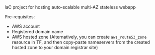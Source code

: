 IaC project for hosting auto-scalable multi-AZ stateless webapp

Pre-requisites:
- AWS account
- Registered domain name
- AWS hosted zone (Alternatively, you can create `aws_route53_zone` resource in TF, and then copy-paste nameservers from the created hosted zone to your domain registrar site)